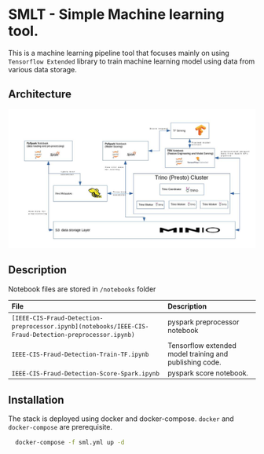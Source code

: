 
# SMLT - Simple Machine learning tool.

This is a machine learning pipeline tool that focuses mainly on using `Tensorflow Extended` library to train machine learning model using data from various data storage.




## Architecture


![Alt Image text](/docs/architecture.jpg)


## Description

Notebook files are stored in `/notebooks` folder

| File | Description |
| :----| :-----------|
| `[IEEE-CIS-Fraud-Detection-preprocessor.ipynb](notebooks/IEEE-CIS-Fraud-Detection-preprocessor.ipynb)`| pyspark preprocessor notebook |
|`IEEE-CIS-Fraud-Detection-Train-TF.ipynb`| Tensorflow extended model training and publishing code. |
|`IEEE-CIS-Fraud-Detection-Score-Spark.ipynb` | pyspark score notebook. |


## Installation

The stack is deployed using docker and docker-compose. `docker` and `docker-compose` are prerequisite.


```bash
  docker-compose -f sml.yml up -d
```
    
